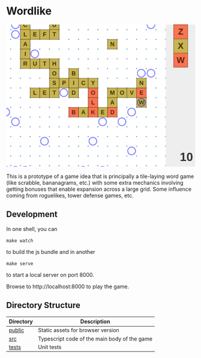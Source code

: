 Wordlike
========

![image](screenshot.png)

This is a prototype of a game idea that is principally a tile-laying
word game (like scrabble, bananagrams, etc.) with some extra mechanics
involving getting bonuses that enable expansion across a large grid.
Some influence coming from roguelikes, tower defense games, etc.

Development
----------

In one shell, you can
```shell
make watch
```
to build the js bundle and in another
```shell
make serve
```
to start a local server on port 8000.

Browse to http://localhost:8000 to play the game.

Directory Structure
-------------------

| Directory | Description |
| --- | --- |
| [public](public) | Static assets for browser version |
| [src](src) | Typescript code of the main body of the game |
| [tests](tests) | Unit tests |
